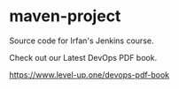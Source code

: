 # maven-project
Source code for Irfan's Jenkins course.

Check out our Latest DevOps PDF book.

https://www.level-up.one/devops-pdf-book
